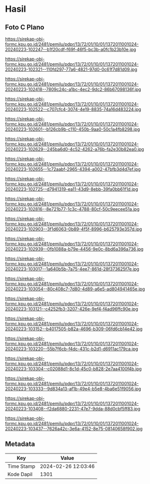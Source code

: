 # Hasil

## Foto C Plano

https://sirekap-obj-formc.kpu.go.id/2481/pemilu/pdpr/13/72/01/10/01/1372011001024-20240223-102247--b1f20cdf-f69f-46f5-bc3b-a0fc1b23b10e.jpg

https://sirekap-obj-formc.kpu.go.id/2481/pemilu/pdpr/13/72/01/10/01/1372011001024-20240223-102321--110fd297-77a6-4821-97d0-0c61f7d81d09.jpg

https://sirekap-obj-formc.kpu.go.id/2481/pemilu/pdpr/13/72/01/10/01/1372011001024-20240223-102418--7809c24c-a1bc-4ec2-9dc2-86b67098136f.jpg

https://sirekap-obj-formc.kpu.go.id/2481/pemilu/pdpr/13/72/01/10/01/1372011001024-20240223-102522--c707cfc4-3074-4e19-8835-74a16d483224.jpg

https://sirekap-obj-formc.kpu.go.id/2481/pemilu/pdpr/13/72/01/10/01/1372011001024-20240223-102601--b126cb9b-c110-450b-9aa0-50c1a4fb8298.jpg

https://sirekap-obj-formc.kpu.go.id/2481/pemilu/pdpr/13/72/01/10/01/1372011001024-20240223-102629--245ba6d0-4c52-4262-a76b-fa2e30b82ea0.jpg

https://sirekap-obj-formc.kpu.go.id/2481/pemilu/pdpr/13/72/01/10/01/1372011001024-20240223-102655--1c72aabf-2965-4394-a002-47bfb3d4d7ef.jpg

https://sirekap-obj-formc.kpu.go.id/2481/pemilu/pdpr/13/72/01/10/01/1372011001024-20240223-102725--d7941319-ea11-43d9-8ebb-39fa0bb61f1d.jpg

https://sirekap-obj-formc.kpu.go.id/2481/pemilu/pdpr/13/72/01/10/01/1372011001024-20240223-102816--8e721b77-1c3c-4788-80cf-50c9eecee51a.jpg

https://sirekap-obj-formc.kpu.go.id/2481/pemilu/pdpr/13/72/01/10/01/1372011001024-20240223-102903--3f1d6063-0b89-4f5f-8996-b625793e357d.jpg

https://sirekap-obj-formc.kpu.go.id/2481/pemilu/pdpr/13/72/01/10/01/1372011001024-20240223-102939--0fb1088a-b79e-4456-9e0c-8bd6a396a736.jpg

https://sirekap-obj-formc.kpu.go.id/2481/pemilu/pdpr/13/72/01/10/01/1372011001024-20240223-103017--1a640b5b-7a75-4ee7-861d-28f373625f7e.jpg

https://sirekap-obj-formc.kpu.go.id/2481/pemilu/pdpr/13/72/01/10/01/1372011001024-20240223-103054--80c408c7-7d80-4d89-a6e5-ad804941465e.jpg

https://sirekap-obj-formc.kpu.go.id/2481/pemilu/pdpr/13/72/01/10/01/1372011001024-20240223-103121--c4252fb3-3207-426e-9ef4-f4ad96ffc90e.jpg

https://sirekap-obj-formc.kpu.go.id/2481/pemilu/pdpr/13/72/01/10/01/1372011001024-20240223-103152--b4017505-b82a-4696-b309-06fd6cb14e42.jpg

https://sirekap-obj-formc.kpu.go.id/2481/pemilu/pdpr/13/72/01/10/01/1372011001024-20240223-103220--55b7f6cb-f4dc-431c-b2d1-d6911ac179ca.jpg

https://sirekap-obj-formc.kpu.go.id/2481/pemilu/pdpr/13/72/01/10/01/1372011001024-20240223-103304--c02088d1-8c1d-45c0-b828-2e7aa4100f4b.jpg

https://sirekap-obj-formc.kpu.go.id/2481/pemilu/pdpr/13/72/01/10/01/1372011001024-20240223-103333--9d834a13-af1b-49e4-b5e8-4ba6e51f9056.jpg

https://sirekap-obj-formc.kpu.go.id/2481/pemilu/pdpr/13/72/01/10/01/1372011001024-20240223-103408--f2da6880-2231-47e7-9dda-88d0cbf5ff83.jpg

https://sirekap-obj-formc.kpu.go.id/2481/pemilu/pdpr/13/72/01/10/01/1372011001024-20240223-103437--7626a42c-3e6a-4152-8e75-08140658f902.jpg


## Metadata

| Key        | Value               |
| ---------- | ------------------- |
| Time Stamp | 2024-02-26 12:03:46 |
| Kode Dapil | 1301                |



